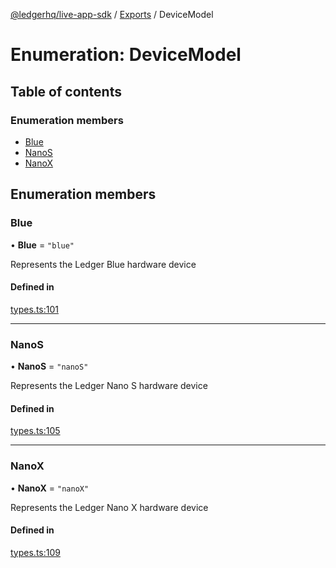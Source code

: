 [@ledgerhq/live-app-sdk](../README.md) / [Exports](../modules.md) / DeviceModel

# Enumeration: DeviceModel

## Table of contents

### Enumeration members

- [Blue](DeviceModel.md#blue)
- [NanoS](DeviceModel.md#nanos)
- [NanoX](DeviceModel.md#nanox)

## Enumeration members

### Blue

• **Blue** = `"blue"`

Represents the Ledger Blue hardware device

#### Defined in

[types.ts:101](https://github.com/LedgerHQ/live-app-sdk/blob/d6e8ab1/src/types.ts#L101)

___

### NanoS

• **NanoS** = `"nanoS"`

Represents the Ledger Nano S hardware device

#### Defined in

[types.ts:105](https://github.com/LedgerHQ/live-app-sdk/blob/d6e8ab1/src/types.ts#L105)

___

### NanoX

• **NanoX** = `"nanoX"`

Represents the Ledger Nano X hardware device

#### Defined in

[types.ts:109](https://github.com/LedgerHQ/live-app-sdk/blob/d6e8ab1/src/types.ts#L109)
